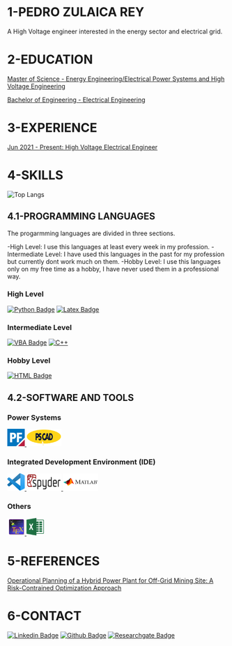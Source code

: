 # 1-PEDRO ZULAICA REY

A High Voltage engineer interested in the energy sector and electrical grid.

# 2-EDUCATION

[Master of Science - Energy Engineering/Electrical Power Systems and High Voltage Engineering](https://www.en.aau.dk/education/master/energy-engineering/electrical-power-systems-high-voltage-engineering)

[Bachelor of Engineering - Electrical Engineering](https://en.unav.edu/web/degree-in-electrical-engineering/study-program)

# 3-EXPERIENCE

[Jun 2021 - Present: High Voltage Electrical Engineer](https://eurowindenergy.com/)
 
# 4-SKILLS

![Top Langs](https://github-readme-stats.vercel.app/api/top-langs/?username=ZRPedro&hide=TeX&layout=compact)


## 4.1-PROGRAMMING LANGUAGES

The progarmming languages are divided in three sections. 

-High Level: I use this languages at least every week in my profession. 
-Intermediate Level: I have used this languages in the past for my profession but currently dont work much on them. 
-Hobby Level: I use this languages only on my free time as a hobby, I have never used them in a professional way.

### High Level
[![Python Badge](https://img.shields.io/badge/Python-inactive?style=flat&logo=python)](https://github.com/ZulaicaRey-Pedro?tab=repositories&q=&type=&language=python&sort=)  [![Latex Badge](https://img.shields.io/badge/LaTeX-inactive?style=flat&logo=LaTeX)](https://github.com/ZulaicaRey-Pedro?tab=repositories&q=&type=&language=python&sort=)

### Intermediate Level
[![VBA Badge](https://img.shields.io/badge/VBA-inactive?style=flat&logo=vba)](https://github.com/ZulaicaRey-Pedro?tab=repositories&q=&type=&language=vba&sort=)  [![C++](https://img.shields.io/badge/C++-inactive?style=flat&logo=C%2B%2B)](https://github.com/ZulaicaRey-Pedro?tab=repositories&q=&type=&language=c++&sort=)

### Hobby Level
[![HTML Badge](https://img.shields.io/badge/HTML-inactive?style=flat&logo=HTML5)](https://github.com/ZulaicaRey-Pedro?tab=repositories&q=&type=&language=html&sort=)  

## 4.2-SOFTWARE AND TOOLS

### Power Systems
<p><a href="https://www.digsilent.de/en/powerfactory.html">
<img
  src="/SoftwareLogos/PF Logo.png"
  width="40" 
  height="40" />
 </a>
<a href="https://www.pscad.com/">
<img
  src="/SoftwareLogos/PSCAD Logo.png"
  width="80" 
  height="40" />
</a></p>

### Integrated Development Environment (IDE)
<p><a href="https://code.visualstudio.com/">
<img
  src="/SoftwareLogos/VSCode Logo.png"
  width="40" 
  height="40" />
 </a>
<a href="https://www.spyder-ide.org/">
<img
  src="/SoftwareLogos/Spyder Logo.png"
  width="80" 
  height="40" />
</a>
<a href="https://www.mathworks.com/products/matlab.html">
<img
  src="/SoftwareLogos/Matlab Logo.png"
  width="80" 
  height="40" />
</a></p>

### Others
<p><a href="https://www.texstudio.org/">
<img
  src="/SoftwareLogos/TexStudio Logo.png"
  width="40" 
  height="40" />
</a>
<a href="https://www.microsoft.com/en/microsoft-365/excel">
<img
  src="/SoftwareLogos/MS Excel.png"
  width="40" 
  height="40" />
</a></p>

# 5-REFERENCES
[Operational Planning of a Hybrid Power Plant for Off-Grid Mining Site: A Risk-Contrained Optimization Approach](https://www.researchgate.net/publication/346017344_Operational_Planning_of_a_Hybrid_Power_Plant_for_Off-Grid_Mining_Site_A_Risk-Contrained_Optimization_Approach)

# 6-CONTACT

[![Linkedin Badge](https://img.shields.io/badge/-zulaicareypedro-blue?style=flat-square&logo=Linkedin&logoColor=white&link=https://www.linkedin.com/in/zulaicarey-pedro/)](https://www.linkedin.com/in/zulaicarey-pedro/) [![Github Badge](https://img.shields.io/badge/-PedroZR-%23181717?style=flat-square&logo=github)](https://github.com/ZRPedro) [![Researchgate Badge](https://img.shields.io/badge/-ResearchGate-00CCBB?style=flat-square&logo=Researchgate&logoColor=white)](
https://www.researchgate.net/profile/Pedro-Zulaica-Rey)
